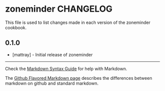zoneminder CHANGELOG
===========================

This file is used to list changes made in each version of the zoneminder cookbook.

0.1.0
-----
- [mattray] - Initial release of zoneminder

- - -
Check the [Markdown Syntax Guide](http://daringfireball.net/projects/markdown/syntax) for help with Markdown.

The [Github Flavored Markdown page](http://github.github.com/github-flavored-markdown/) describes the differences between markdown on github and standard markdown.

